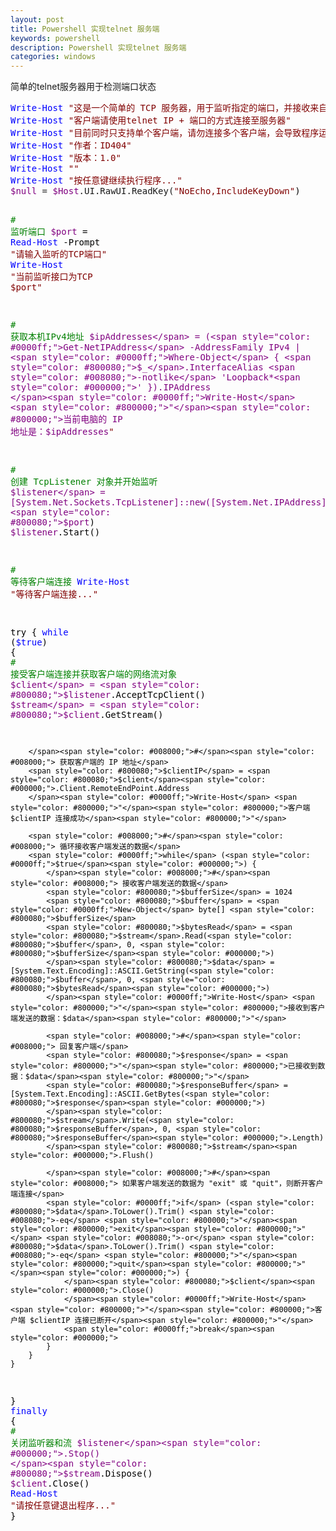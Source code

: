 ```yaml
---
layout: post
title: Powershell 实现telnet 服务端
keywords: powershell
description: Powershell 实现telnet 服务端
categories: windows
---
```


简单的telnet服务器用于检测端口状态

<div class="cnblogs_code">
<pre><span style="color: #0000ff;">Write-Host</span> <span style="color: #800000;">"</span><span style="color: #800000;">这是一个简单的 TCP 服务器，用于监听指定的端口，并接收来自客户端的数据。</span><span style="color: #800000;">"</span>
<span style="color: #0000ff;">Write-Host</span> <span style="color: #800000;">"</span><span style="color: #800000;">客户端请使用telnet IP + 端口的方式连接至服务器</span><span style="color: #800000;">"</span>
<span style="color: #0000ff;">Write-Host</span> <span style="color: #800000;">"</span><span style="color: #800000;">目前同时只支持单个客户端，请勿连接多个客户端，会导致程序运行异常</span><span style="color: #800000;">"</span>
<span style="color: #0000ff;">Write-Host</span> <span style="color: #800000;">"</span><span style="color: #800000;">作者：ID404</span><span style="color: #800000;">"</span>
<span style="color: #0000ff;">Write-Host</span> <span style="color: #800000;">"</span><span style="color: #800000;">版本：1.0</span><span style="color: #800000;">"</span>
<span style="color: #0000ff;">Write-Host</span> <span style="color: #800000;">""</span>
<span style="color: #0000ff;">Write-Host</span> <span style="color: #800000;">"</span><span style="color: #800000;">按任意键继续执行程序...</span><span style="color: #800000;">"</span>
<span style="color: #800080;">$null</span> = <span style="color: #800080;">$Host</span>.UI.RawUI.ReadKey(<span style="color: #800000;">"</span><span style="color: #800000;">NoEcho,IncludeKeyDown</span><span style="color: #800000;">"</span><span style="color: #000000;">)


</span><span style="color: #008000;">#</span><span style="color: #008000;"> 监听端口</span>
<span style="color: #800080;">$port</span> = <span style="color: #0000ff;">Read-Host</span> -Prompt <span style="color: #800000;">"</span><span style="color: #800000;">请输入监听的TCP端口</span><span style="color: #800000;">"</span>
<span style="color: #0000ff;">Write-Host</span> <span style="color: #800000;">"</span><span style="color: #800000;">当前监听接口为TCP $port</span><span style="color: #800000;">"</span>

<span style="color: #008000;">#</span><span style="color: #008000;"> 获取本机IPv4地址</span>
<span style="color: #800080;">$ipAddresses</span> = (<span style="color: #0000ff;">Get-NetIPAddress</span> -AddressFamily IPv4 | <span style="color: #0000ff;">Where-Object</span> { <span style="color: #800080;">$_</span>.InterfaceAlias <span style="color: #008080;">-notlike</span> 'Loopback*<span style="color: #000000;">' }).IPAddress
</span><span style="color: #0000ff;">Write-Host</span> <span style="color: #800000;">"</span><span style="color: #800000;">当前电脑的 IP 地址是：$ipAddresses</span><span style="color: #800000;">"</span>

<span style="color: #008000;">#</span><span style="color: #008000;"> 创建 TcpListener 对象并开始监听</span>
<span style="color: #800080;">$listener</span> = [System.Net.Sockets.TcpListener]::new([System.Net.IPAddress]::Any, <span style="color: #800080;">$port</span><span style="color: #000000;">)
</span><span style="color: #800080;">$listener</span><span style="color: #000000;">.Start()

</span><span style="color: #008000;">#</span><span style="color: #008000;"> 等待客户端连接</span>
<span style="color: #0000ff;">Write-Host</span> <span style="color: #800000;">"</span><span style="color: #800000;">等待客户端连接...</span><span style="color: #800000;">"</span><span style="color: #000000;">

try {
    </span><span style="color: #0000ff;">while</span> (<span style="color: #0000ff;">$true</span><span style="color: #000000;">) {
        </span><span style="color: #008000;">#</span><span style="color: #008000;"> 接受客户端连接并获取客户端的网络流对象</span>
        <span style="color: #800080;">$client</span> = <span style="color: #800080;">$listener</span><span style="color: #000000;">.AcceptTcpClient()
        </span><span style="color: #800080;">$stream</span> = <span style="color: #800080;">$client</span><span style="color: #000000;">.GetStream()

        </span><span style="color: #008000;">#</span><span style="color: #008000;"> 获取客户端的 IP 地址</span>
        <span style="color: #800080;">$clientIP</span> = <span style="color: #800080;">$client</span><span style="color: #000000;">.Client.RemoteEndPoint.Address
        </span><span style="color: #0000ff;">Write-Host</span> <span style="color: #800000;">"</span><span style="color: #800000;">客户端 $clientIP 连接成功</span><span style="color: #800000;">"</span>

        <span style="color: #008000;">#</span><span style="color: #008000;"> 循环接收客户端发送的数据</span>
        <span style="color: #0000ff;">while</span> (<span style="color: #0000ff;">$true</span><span style="color: #000000;">) {
            </span><span style="color: #008000;">#</span><span style="color: #008000;"> 接收客户端发送的数据</span>
            <span style="color: #800080;">$bufferSize</span> = 1024
            <span style="color: #800080;">$buffer</span> = <span style="color: #0000ff;">New-Object</span> byte[] <span style="color: #800080;">$bufferSize</span>
            <span style="color: #800080;">$bytesRead</span> = <span style="color: #800080;">$stream</span>.Read(<span style="color: #800080;">$buffer</span>, 0, <span style="color: #800080;">$bufferSize</span><span style="color: #000000;">)
            </span><span style="color: #800080;">$data</span> = [System.Text.Encoding]::ASCII.GetString(<span style="color: #800080;">$buffer</span>, 0, <span style="color: #800080;">$bytesRead</span><span style="color: #000000;">)
            </span><span style="color: #0000ff;">Write-Host</span> <span style="color: #800000;">"</span><span style="color: #800000;">接收到客户端发送的数据：$data</span><span style="color: #800000;">"</span>

            <span style="color: #008000;">#</span><span style="color: #008000;"> 回复客户端</span>
            <span style="color: #800080;">$response</span> = <span style="color: #800000;">"</span><span style="color: #800000;">已接收到数据：$data</span><span style="color: #800000;">"</span>
            <span style="color: #800080;">$responseBuffer</span> = [System.Text.Encoding]::ASCII.GetBytes(<span style="color: #800080;">$response</span><span style="color: #000000;">)
            </span><span style="color: #800080;">$stream</span>.Write(<span style="color: #800080;">$responseBuffer</span>, 0, <span style="color: #800080;">$responseBuffer</span><span style="color: #000000;">.Length)
            </span><span style="color: #800080;">$stream</span><span style="color: #000000;">.Flush()

            </span><span style="color: #008000;">#</span><span style="color: #008000;"> 如果客户端发送的数据为 "exit" 或 "quit"，则断开客户端连接</span>
            <span style="color: #0000ff;">if</span> (<span style="color: #800080;">$data</span>.ToLower().Trim() <span style="color: #008080;">-eq</span> <span style="color: #800000;">"</span><span style="color: #800000;">exit</span><span style="color: #800000;">"</span> <span style="color: #008080;">-or</span> <span style="color: #800080;">$data</span>.ToLower().Trim() <span style="color: #008080;">-eq</span> <span style="color: #800000;">"</span><span style="color: #800000;">quit</span><span style="color: #800000;">"</span><span style="color: #000000;">) {
                </span><span style="color: #800080;">$client</span><span style="color: #000000;">.Close()
                </span><span style="color: #0000ff;">Write-Host</span> <span style="color: #800000;">"</span><span style="color: #800000;">客户端 $clientIP 连接已断开</span><span style="color: #800000;">"</span>
                <span style="color: #0000ff;">break</span><span style="color: #000000;">
            }
        }
    }
}
</span><span style="color: #0000ff;">finally</span><span style="color: #000000;"> {
    </span><span style="color: #008000;">#</span><span style="color: #008000;"> 关闭监听器和流</span>
    <span style="color: #800080;">$listener</span><span style="color: #000000;">.Stop()
    </span><span style="color: #800080;">$stream</span><span style="color: #000000;">.Dispose()
    </span><span style="color: #800080;">$client</span><span style="color: #000000;">.Close()
    </span><span style="color: #0000ff;">Read-Host</span> <span style="color: #800000;">"</span><span style="color: #800000;">请按任意键退出程序...</span><span style="color: #800000;">"</span><span style="color: #000000;">
}</span></pre>
</div>
<p>&nbsp;</p>
    
